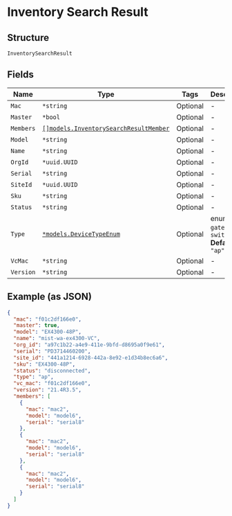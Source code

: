 
# Inventory Search Result

## Structure

`InventorySearchResult`

## Fields

| Name | Type | Tags | Description |
|  --- | --- | --- | --- |
| `Mac` | `*string` | Optional | - |
| `Master` | `*bool` | Optional | - |
| `Members` | [`[]models.InventorySearchResultMember`](../../doc/models/inventory-search-result-member.md) | Optional | - |
| `Model` | `*string` | Optional | - |
| `Name` | `*string` | Optional | - |
| `OrgId` | `*uuid.UUID` | Optional | - |
| `Serial` | `*string` | Optional | - |
| `SiteId` | `*uuid.UUID` | Optional | - |
| `Sku` | `*string` | Optional | - |
| `Status` | `*string` | Optional | - |
| `Type` | [`*models.DeviceTypeEnum`](../../doc/models/device-type-enum.md) | Optional | enum: `ap`, `gateway`, `switch`<br>**Default**: `"ap"` |
| `VcMac` | `*string` | Optional | - |
| `Version` | `*string` | Optional | - |

## Example (as JSON)

```json
{
  "mac": "f01c2df166e0",
  "master": true,
  "model": "EX4300-48P",
  "name": "mist-wa-ex4300-VC",
  "org_id": "a97c1b22-a4e9-411e-9bfd-d8695a0f9e61",
  "serial": "PD3714460200",
  "site_id": "441a1214-6928-442a-8e92-e1d34b8ec6a6",
  "sku": "EX4300-48P",
  "status": "disconnected",
  "type": "ap",
  "vc_mac": "f01c2df166e0",
  "version": "21.4R3.5",
  "members": [
    {
      "mac": "mac2",
      "model": "model6",
      "serial": "serial8"
    },
    {
      "mac": "mac2",
      "model": "model6",
      "serial": "serial8"
    },
    {
      "mac": "mac2",
      "model": "model6",
      "serial": "serial8"
    }
  ]
}
```

